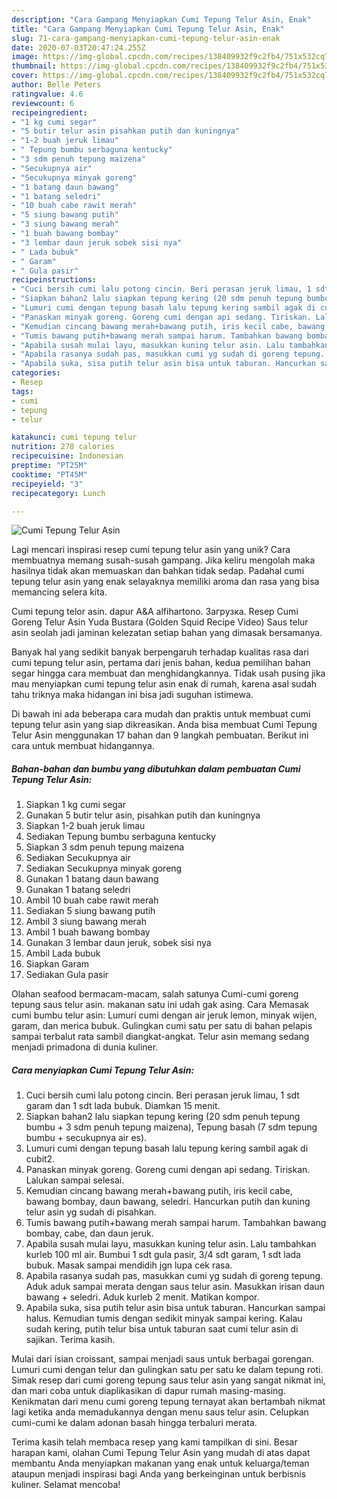 ```yaml
---
description: "Cara Gampang Menyiapkan Cumi Tepung Telur Asin, Enak"
title: "Cara Gampang Menyiapkan Cumi Tepung Telur Asin, Enak"
slug: 71-cara-gampang-menyiapkan-cumi-tepung-telur-asin-enak
date: 2020-07-03T20:47:24.255Z
image: https://img-global.cpcdn.com/recipes/138409932f9c2fb4/751x532cq70/cumi-tepung-telur-asin-foto-resep-utama.jpg
thumbnail: https://img-global.cpcdn.com/recipes/138409932f9c2fb4/751x532cq70/cumi-tepung-telur-asin-foto-resep-utama.jpg
cover: https://img-global.cpcdn.com/recipes/138409932f9c2fb4/751x532cq70/cumi-tepung-telur-asin-foto-resep-utama.jpg
author: Belle Peters
ratingvalue: 4.6
reviewcount: 6
recipeingredient:
- "1 kg cumi segar"
- "5 butir telur asin pisahkan putih dan kuningnya"
- "1-2 buah jeruk limau"
- " Tepung bumbu serbaguna kentucky"
- "3 sdm penuh tepung maizena"
- "Secukupnya air"
- "Secukupnya minyak goreng"
- "1 batang daun bawang"
- "1 batang seledri"
- "10 buah cabe rawit merah"
- "5 siung bawang putih"
- "3 siung bawang merah"
- "1 buah bawang bombay"
- "3 lembar daun jeruk sobek sisi nya"
- " Lada bubuk"
- " Garam"
- " Gula pasir"
recipeinstructions:
- "Cuci bersih cumi lalu potong cincin. Beri perasan jeruk limau, 1 sdt garam dan 1 sdt lada bubuk. Diamkan 15 menit."
- "Siapkan bahan2 lalu siapkan tepung kering (20 sdm penuh tepung bumbu + 3 sdm penuh tepung maizena), Tepung basah (7 sdm tepung bumbu + secukupnya air es)."
- "Lumuri cumi dengan tepung basah lalu tepung kering sambil agak di cubit2."
- "Panaskan minyak goreng. Goreng cumi dengan api sedang. Tiriskan. Lalukan sampai selesai."
- "Kemudian cincang bawang merah+bawang putih, iris kecil cabe, bawang bombay, daun bawang, seledri. Hancurkan putih dan kuning telur asin yg sudah di pisahkan."
- "Tumis bawang putih+bawang merah sampai harum. Tambahkan bawang bombay, cabe, dan daun jeruk."
- "Apabila susah mulai layu, masukkan kuning telur asin. Lalu tambahkan kurleb 100 ml air. Bumbui 1 sdt gula pasir, 3/4 sdt garam, 1 sdt lada bubuk. Masak sampai mendidih jgn lupa cek rasa."
- "Apabila rasanya sudah pas, masukkan cumi yg sudah di goreng tepung. Aduk aduk sampai merata dengan saus telur asin. Masukkan irisan daun bawang + seledri. Aduk kurleb 2 menit. Matikan kompor."
- "Apabila suka, sisa putih telur asin bisa untuk taburan. Hancurkan sampai halus. Kemudian tumis dengan sedikit minyak sampai kering. Kalau sudah kering, putih telur bisa untuk taburan saat cumi telur asin di sajikan. Terima kasih."
categories:
- Resep
tags:
- cumi
- tepung
- telur

katakunci: cumi tepung telur 
nutrition: 278 calories
recipecuisine: Indonesian
preptime: "PT25M"
cooktime: "PT45M"
recipeyield: "3"
recipecategory: Lunch

---
```



![Cumi Tepung Telur Asin](https://img-global.cpcdn.com/recipes/138409932f9c2fb4/751x532cq70/cumi-tepung-telur-asin-foto-resep-utama.jpg)

Lagi mencari inspirasi resep cumi tepung telur asin yang unik? Cara membuatnya memang susah-susah gampang. Jika keliru mengolah maka hasilnya tidak akan memuaskan dan bahkan tidak sedap. Padahal cumi tepung telur asin yang enak selayaknya memiliki aroma dan rasa yang bisa memancing selera kita.

Cumi tepung telor asin. dapur A&amp;A alfihartono. Загрузка. Resep Cumi Goreng Telur Asin Yuda Bustara (Golden Squid Recipe Video) Saus telur asin seolah jadi jaminan kelezatan setiap bahan yang dimasak bersamanya.

Banyak hal yang sedikit banyak berpengaruh terhadap kualitas rasa dari cumi tepung telur asin, pertama dari jenis bahan, kedua pemilihan bahan segar hingga cara membuat dan menghidangkannya. Tidak usah pusing jika mau menyiapkan cumi tepung telur asin enak di rumah, karena asal sudah tahu triknya maka hidangan ini bisa jadi suguhan istimewa.


Di bawah ini ada beberapa cara mudah dan praktis untuk membuat cumi tepung telur asin yang siap dikreasikan. Anda bisa membuat Cumi Tepung Telur Asin menggunakan 17 bahan dan 9 langkah pembuatan. Berikut ini cara untuk membuat hidangannya.

<!--inarticleads1-->

##### Bahan-bahan dan bumbu yang dibutuhkan dalam pembuatan Cumi Tepung Telur Asin:

1. Siapkan 1 kg cumi segar
1. Gunakan 5 butir telur asin, pisahkan putih dan kuningnya
1. Siapkan 1-2 buah jeruk limau
1. Sediakan  Tepung bumbu serbaguna kentucky
1. Siapkan 3 sdm penuh tepung maizena
1. Sediakan Secukupnya air
1. Sediakan Secukupnya minyak goreng
1. Gunakan 1 batang daun bawang
1. Gunakan 1 batang seledri
1. Ambil 10 buah cabe rawit merah
1. Sediakan 5 siung bawang putih
1. Ambil 3 siung bawang merah
1. Ambil 1 buah bawang bombay
1. Gunakan 3 lembar daun jeruk, sobek sisi nya
1. Ambil  Lada bubuk
1. Siapkan  Garam
1. Sediakan  Gula pasir


Olahan seafood bermacam-macam, salah satunya Cumi-cumi goreng tepung saus telur asin. makanan satu ini udah gak asing. Cara Memasak cumi bumbu telur asin: Lumuri cumi dengan air jeruk lemon, minyak wijen, garam, dan merica bubuk. Gulingkan cumi satu per satu di bahan pelapis sampai terbalut rata sambil diangkat-angkat. Telur asin memang sedang menjadi primadona di dunia kuliner. 

<!--inarticleads2-->

##### Cara menyiapkan Cumi Tepung Telur Asin:

1. Cuci bersih cumi lalu potong cincin. Beri perasan jeruk limau, 1 sdt garam dan 1 sdt lada bubuk. Diamkan 15 menit.
1. Siapkan bahan2 lalu siapkan tepung kering (20 sdm penuh tepung bumbu + 3 sdm penuh tepung maizena), Tepung basah (7 sdm tepung bumbu + secukupnya air es).
1. Lumuri cumi dengan tepung basah lalu tepung kering sambil agak di cubit2.
1. Panaskan minyak goreng. Goreng cumi dengan api sedang. Tiriskan. Lalukan sampai selesai.
1. Kemudian cincang bawang merah+bawang putih, iris kecil cabe, bawang bombay, daun bawang, seledri. Hancurkan putih dan kuning telur asin yg sudah di pisahkan.
1. Tumis bawang putih+bawang merah sampai harum. Tambahkan bawang bombay, cabe, dan daun jeruk.
1. Apabila susah mulai layu, masukkan kuning telur asin. Lalu tambahkan kurleb 100 ml air. Bumbui 1 sdt gula pasir, 3/4 sdt garam, 1 sdt lada bubuk. Masak sampai mendidih jgn lupa cek rasa.
1. Apabila rasanya sudah pas, masukkan cumi yg sudah di goreng tepung. Aduk aduk sampai merata dengan saus telur asin. Masukkan irisan daun bawang + seledri. Aduk kurleb 2 menit. Matikan kompor.
1. Apabila suka, sisa putih telur asin bisa untuk taburan. Hancurkan sampai halus. Kemudian tumis dengan sedikit minyak sampai kering. Kalau sudah kering, putih telur bisa untuk taburan saat cumi telur asin di sajikan. Terima kasih.


Mulai dari isian croissant, sampai menjadi saus untuk berbagai gorengan. Lumuri cumi dengan telur dan gulingkan satu per satu ke dalam tepung roti. Simak resep dari cumi goreng tepung saus telur asin yang sangat nikmat ini, dan mari coba untuk diaplikasikan di dapur rumah masing-masing. Kenikmatan dari menu cumi goreng tepung ternayat akan bertambah nikmat lagi ketika anda memadukannya dengan menu saus telur asin. Celupkan cumi-cumi ke dalam adonan basah hingga terbaluri merata. 

Terima kasih telah membaca resep yang kami tampilkan di sini. Besar harapan kami, olahan Cumi Tepung Telur Asin yang mudah di atas dapat membantu Anda menyiapkan makanan yang enak untuk keluarga/teman ataupun menjadi inspirasi bagi Anda yang berkeinginan untuk berbisnis kuliner. Selamat mencoba!
